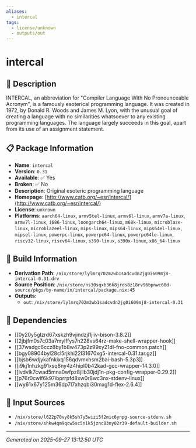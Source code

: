 ```yaml
---
aliases:
  - intercal
tags:
  - license/unknown
  - outputs/out
---
```


# intercal

## 📝 Description

INTERCAL, an abbreviation for "Compiler Language With No
Pronounceable Acronym", is a famously esoterical programming
language. It was created in 1972, by Donald R. Woods and James
M. Lyon, with the unusual goal of creating a language with no
similarities whatsoever to any existing programming
languages. The language largely succeeds in this goal, apart
from its use of an assignment statement.


## 📋 Package Information

- **Name**: `intercal`
- **Version**: `0.31`
- **Available**: ✅ Yes
- **Broken**: ✅ No
- **Description**: Original esoteric programming language
- **Homepage**: [http://www.catb.org/~esr/intercal/](http://www.catb.org/~esr/intercal/)
- **License**: `unknown`
- **Platforms**: `aarch64-linux`, `armv5tel-linux`, `armv6l-linux`, `armv7a-linux`, `armv7l-linux`, `i686-linux`, `loongarch64-linux`, `m68k-linux`, `microblaze-linux`, `microblazeel-linux`, `mips-linux`, `mips64-linux`, `mips64el-linux`, `mipsel-linux`, `powerpc-linux`, `powerpc64-linux`, `powerpc64le-linux`, `riscv32-linux`, `riscv64-linux`, `s390-linux`, `s390x-linux`, `x86_64-linux`

## 🔧 Build Information

- **Derivation Path**: `/nix/store/lylmrq702m2wb1sadcvdn2jg0i609mj8-intercal-0.31.drv`
- **Source Position**: `/nix/store/ns30sqxb36k8jrds8z18rv96bpnwc60d-source/pkgs/by-name/in/intercal/package.nix:45`
- **Outputs**:
  - `out`:  `/nix/store/lylmrq702m2wb1sadcvdn2jg0i609mj8-intercal-0.31`

## 🔗 Dependencies

- [[0y20y5glzrd67xskzh9vjindzjl1jiiv-bison-3.8.2]]
- [[2jbjfm0s7c03a7mylffys7n228vs64rz-make-shell-wrapper-hook]]
- [[37wsdgc6ccz8by1b8w473p2z99xy21dl-fno-common.patch]]
- [[bgy08904byl28cl5rjkhi22l31670xg5-intercal-0.31.tar.gz]]
- [[bjsb6wdjykafnkixq156qdvmxhsm2bai-bash-5.3p3]]
- [[i9kj1nhzkg91xsq8ny4z4hipl0b42kad-gcc-wrapper-14.3.0]]
- [[lvdvlk7cwad5mna0wfpz8jllb30jdj1n-pkg-config-wrapper-0.29.2]]
- [[p76r0cwlf6k97ibprrpfd8xw0r8wc3nx-stdenv-linux]]
- [[wy61x67y125m36dp7l7xhzqbi30mxg1d-flex-2.6.4]]

## 📁 Input Sources

- `/nix/store/l622p70vy8k5sh7y5wizi5f2mic6ynpg-source-stdenv.sh`
- `/nix/store/shkw4qm9qcw5sc5n1k5jznc83ny02r39-default-builder.sh`

---
*Generated on 2025-09-27 13:12:50 UTC*
